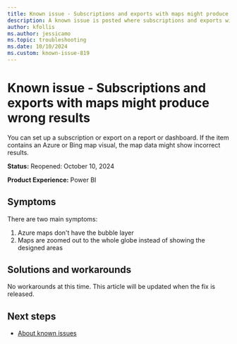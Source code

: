 ```yaml
---
title: Known issue - Subscriptions and exports with maps might produce wrong results
description: A known issue is posted where subscriptions and exports with maps might produce wrong results.
author: kfollis
ms.author: jessicamo
ms.topic: troubleshooting  
ms.date: 10/10/2024
ms.custom: known-issue-819
---
```


# Known issue - Subscriptions and exports with maps might produce wrong results

You can set up a subscription or export on a report or dashboard. If the item contains an Azure or Bing map visual, the map data might show incorrect results.

**Status:** Reopened: October 10, 2024

**Product Experience:** Power BI

## Symptoms

There are two main symptoms:

1. Azure maps don't have the bubble layer
1. Maps are zoomed out to the whole globe instead of showing the designed areas

## Solutions and workarounds

No workarounds at this time. This article will be updated when the fix is released.

## Next steps

- [About known issues](https://support.fabric.microsoft.com/known-issues)
